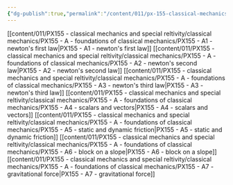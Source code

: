 ```yaml
---
{"dg-publish":true,"permalink":"/content/011/px-155-classical-mechanics-and-special-reltivity/classical-mechanics/px-155-a-foundations-of-classical-mechanics/a-foundations-of-classical-mechanics/","created":"2024-10-01T18:27:09.460+01:00","updated":"2024-11-26T19:53:28.900+00:00"}
---
```


[[content/011/PX155 - classical mechanics and special reltivity/classical mechanics/PX155 - A - foundations of classical mechanics/PX155 - A1 - newton's first law\|PX155 - A1 - newton's first law]]
[[content/011/PX155 - classical mechanics and special reltivity/classical mechanics/PX155 - A - foundations of classical mechanics/PX155 - A2 - newton's second law\|PX155 - A2 - newton's second law]]
[[content/011/PX155 - classical mechanics and special reltivity/classical mechanics/PX155 - A - foundations of classical mechanics/PX155 - A3 - newton's third law\|PX155 - A3 - newton's third law]]
[[content/011/PX155 - classical mechanics and special reltivity/classical mechanics/PX155 - A - foundations of classical mechanics/PX155 - A4 - scalars and vectors\|PX155 - A4 - scalars and vectors]]
[[content/011/PX155 - classical mechanics and special reltivity/classical mechanics/PX155 - A - foundations of classical mechanics/PX155 - A5 - static and dynamic friction\|PX155 - A5 - static and dynamic friction]]
[[content/011/PX155 - classical mechanics and special reltivity/classical mechanics/PX155 - A - foundations of classical mechanics/PX155 - A6 - block on a slope\|PX155 - A6 - block on a slope]]
[[content/011/PX155 - classical mechanics and special reltivity/classical mechanics/PX155 - A - foundations of classical mechanics/PX155 - A7 - gravitational force\|PX155 - A7 - gravitational force]]
